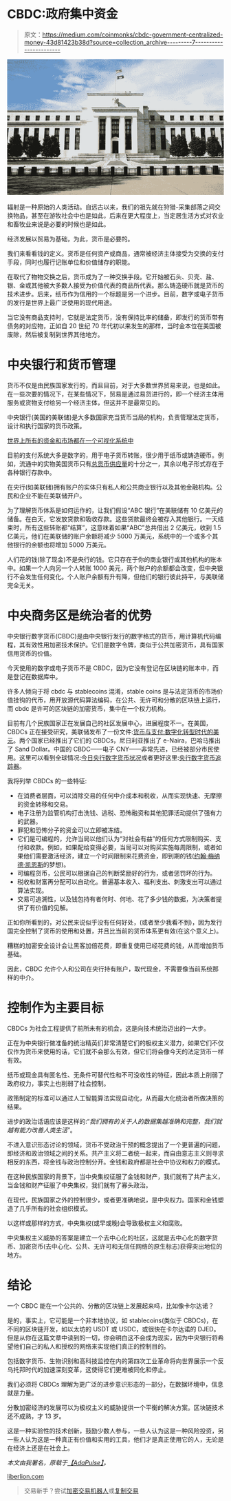 # CBDC:政府集中资金

> 原文：<https://medium.com/coinmonks/cbdc-government-centralized-money-43d81423b38d?source=collection_archive---------7----------------------->

![](img/b2760aa3bc7f0288712d9a3841de23e8.png)

辐射是一种原始的人类活动。自远古以来，我们的祖先就在狩猎-采集部落之间交换物品，甚至在游牧社会中也是如此，后来在更大程度上，当定居生活方式对农业和畜牧业来说是必要的时候也是如此。

经济发展以贸易为基础，为此，货币是必要的。

我们来看看钱的定义。货币是任何资产或商品，通常被经济主体接受为交换的支付手段，同时也履行记账单位和价值储存的职能。

在取代了物物交换之后，货币成为了一种交换手段。它开始被石头、贝壳、盐、银、金或其他被大多数人接受为价值代表的商品所代表。那么铸造硬币就是货币的技术进步。后来，纸币作为信用的一个标题是另一个进步。目前，数字或电子货币的发行是世界上最广泛使用的现代用途。

当它没有商品支持时，它就是法定货币，没有保持比率的储备，即发行的货币带有债务的对应物，正如自 20 世纪 70 年代初以来发生的那样，当时金本位在美国被废除，然后被复制到世界其他地方。

# 中央银行和货币管理

货币不仅是由民族国家发行的，而且目前，对于大多数世界贸易来说，也是如此。在一些次要的情况下，在某些情况下，贸易是通过易货进行的，即一个经济主体用服务或货物支付给另一个经济主体，但这并不是最常见的。

中央银行(美国的美联储)是大多数国家充当货币当局的机构，负责管理法定货币，设计和执行国家的货币政策。

[世界上所有的资金和市场都在一个可视化系统中](https://www.visualcapitalist.com/all-of-the-worlds-money-and-markets-in-one-visualization-2020/)

目前的支付系统大多是数字的，用于电子货币转账，很少用于纸币或铸造硬币。例如，流通中的实物美国货币只有[总货币供应量](https://www.federalreserve.gov/releases/h6/current/default.htm)的十分之一，其余以电子形式存在于各种银行存款中。

在央行(如美联储)拥有账户的实体只有私人和公共商业银行以及其他金融机构。公民和企业不能在美联储开户。

为了理解货币体系是如何运作的，让我们假设“ABC 银行”在美联储有 10 亿美元的储备。在白天，它发放贷款和吸收存款。这些贷款最终会被存入其他银行。一天结束时，所有这些转账都“结算”，这意味着如果“ABC”总共借出 2 亿美元，收到 1.5 亿美元，他们在美联储的账户余额将减少 5000 万美元，系统中的一个或多个其他银行的余额也将增加 5000 万美元。

人们花的钱(除了现金)不是央行的钱。它只存在于你的商业银行或其他机构的账本中。如果一个人向另一个人转账 1000 美元，两个账户的余额都会改变，但中央银行不会发生任何变化。个人账户余额有升有降，但他们的银行彼此持平，与美联储完全无关。

# 中央商务区是统治者的优势

中央银行数字货币(CBDC)是由中央银行发行的数字格式的货币，用计算机代码编程，其有效性用加密技术保护。它们是数字令牌，类似于公共加密货币，具有国家信用货币的价值。

今天使用的数字或电子货币不是 CBDC，因为它没有登记在区块链的账本中，而是登记在数据库中。

许多人倾向于将 cbdc 与 stablecoins 混淆，stable coins 是与法定货币的市场价值挂钩的代币，用开放源代码算法编码，在公共、无许可和分散的区块链上运行，而 cbdc 是许可的区块链的加密货币，集中在一个权力机构。

目前有几个民族国家正在发展自己的社区发展中心，进展程度不一。在美国，CBDCs 正在接受研究，美联储发布了一份文件:[货币与支付:数字化转型时代的美元](https://www.federalreserve.gov/publications/files/money-and-payments-20220120.pdf)。两个国家已经推出了它们的 CBDCs，尼日利亚推出了 e-Naira，巴哈马推出了 Sand Dollar。中国的 CBDC——电子 CNY——非常先进，已经被部分市民使用。这里可以看到全球情况:[今日央行数字货币状况](https://cbdctracker.org/)或者更好这里:[央行数字货币追踪器](https://www.atlanticcouncil.org/cbdctracker/)。

我将列举 CBDCs 的一些特征:

*   在消费者层面，可以消除交易的任何中介成本和税收，从而实现快速、无摩擦的资金转移和交易。
*   电子注册为监管机构打击洗钱、逃税、恐怖融资和其他犯罪活动提供了强有力的武器。
*   罪犯和恐怖分子的资金可以立即被冻结。
*   它们是可编程的，允许当局以他们认为“对社会有益”的任何方式限制购买、支付和收款。例如，如果配给变得必要，当局可以对购买实施每周限制，或者如果他们需要激活经济，建立一个时间限制来花费资金，即到期的钱([约翰·梅纳德·凯恩斯](https://www.wikiwand.com/en/John_Maynard_Keynes)的梦想)。
*   可编程货币，公民可以根据自己的判断奖励好的行为，或者惩罚坏的行为。
*   税收和财富再分配可以自动化。普遍基本收入、福利支出、刺激支出可以通过算法实现。
*   交易可追溯性，以及钱包持有者何时、何地、花了多少钱的数据，为决策者提供了有价值的见解。

正如你所看到的，对公民来说似乎没有任何好处，(或者至少我看不到)，因为发行国完全控制了货币的使用和处置，并且比当前的货币体系更有效(在这个意义上)。

糟糕的加密安全设计会让黑客加倍花费，即重复使用已经花费的钱，从而增加货币基础。

因此，CBDC 允许个人和公司在央行持有账户，取代现金，不需要像当前系统那样的中介。

# 控制作为主要目标

CBDCs 为社会工程提供了前所未有的机会，这是向技术统治迈出的一大步。

正在为中央银行做准备的统治精英们非常清楚它们的极权主义潜力，如果它们不仅仅作为货币来使用的话，它们就不会那么有效，但它们将会像今天的法定货币一样有效。

纸币或现金具有匿名性、无条件可替代性和不可没收性的特征，因此本质上削弱了政府权力，事实上也削弱了社会控制。

政策制定的标准可以通过人工智能算法实现自动化，从而最大化统治者所做决策的结果。

进步的政治话语应该是这样的:“*我们拥有的关于人的数据集越准确和完整，我们就越有能力改善人类生活*”。

不进入意识形态讨论的领域，货币不受政治干预的概念提出了一个更普遍的问题，即经济和政治领域之间的关系。共产主义将二者统一起来，而自由意志主义则寻求相反的东西，将金钱与政治控制分开。金钱和政府都是社会中协议和权力的模式。

在这种民族国家的背景下，当中央集权征服了金钱和财产，我们就有了共产主义，当金钱和财产征服了中央集权，我们就有了寡头政治。

在现代，民族国家之外的控制很少，或者更准确地说，是中央权力。国家和金钱塑造了几乎所有的社会组织模式。

以这样或那样的方式，中央集权(或早或晚)会导致极权主义和腐败。

中央集权主义威胁的答案是建立一个去中心化的社区，这就是去中心化的数字货币、加密货币(去中心化、公共、无许可和无信任网络的原生标志)获得突出地位的地方。

# 结论

一个 CBDC 能在一个公共的、分散的区块链上发展起来吗，比如像卡尔达诺？

是的，事实上，它可能是一个非本地协议，如 stablecoins(类似于 CBDCs)，在不同的区块链开发，如以太坊的 USDT 或 USDC，或很快在卡尔达诺的 DJED。但是从你在这篇文章中读到的一切，你会明白这不会成为现实，因为中央银行将希望他们自己的私人和授权的网络来实现他们真正的控制目的。

包括数字货币、生物识别和高科技监控在内的第四次工业革命将向世界展示一个反乌托邦时代的加速深刻变革，这使得它们更难被同化和停止。

我们必须将 CBDCs 理解为更广泛的进步意识形态的一部分，在数据环境中，信息就是力量。

分散加密经济的发展可以为极权主义的威胁提供一个平衡的解决方案。区块链技术还不成熟，才 13 岁。

这是一种实验性的技术创新，鼓励少数人参与，一些人认为这是一种风险投资，另一些人认为这是一种真正有价值和实用的工具，他们才是真正使用它的人，无论是在经济上还是在社会上。

*本文由我署名，原载于*[*【AdaPulse】*](https://adapulse.io/cbdc-government-centralized-money/)*。*

[liberlion.com](http://liberlion.com/)

> 交易新手？尝试[加密交易机器人](/coinmonks/crypto-trading-bot-c2ffce8acb2a)或[复制交易](/coinmonks/top-10-crypto-copy-trading-platforms-for-beginners-d0c37c7d698c)